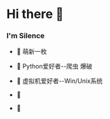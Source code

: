 <!--
**lexsaints/lexsaints** is a ✨ _special_ ✨ repository because its `README.md` (this file) appears on your GitHub profile.
-->
# Hi there 👋

 
### I'm Silence 
- 🌱 萌新一枚
- 🌱 Python爱好者--爬虫 爆破 
- 🌱 虚拟机爱好者--Win/Unix系统 

 
- 💬 
- 💬 
